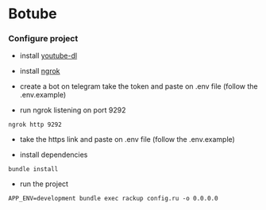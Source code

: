 # Botube

### Configure project

- install [youtube-dl](https://github.com/yt-dlp/yt-dlp/wiki/Installation)

- install [ngrok](https://ngrok.com/)

- create a bot on telegram take the token and paste on .env file (follow the .env.example)

- run ngrok listening on port 9292
```
ngrok http 9292
```

- take the https link and paste on .env file (follow the .env.example)

- install dependencies
```
bundle install
```

- run the project
```
APP_ENV=development bundle exec rackup config.ru -o 0.0.0.0
```
